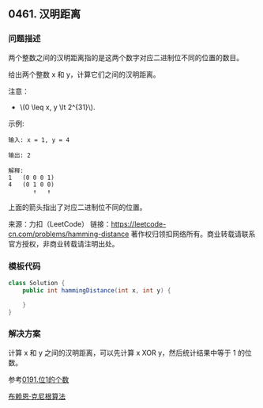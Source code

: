 <script src="https://cdn.bootcss.com/mathjax/2.7.7/MathJax.js?config=TeX-AMS-MML_HTMLorMML"></script>

## 0461. 汉明距离

### 问题描述

两个整数之间的汉明距离指的是这两个数字对应二进制位不同的位置的数目。

给出两个整数 x 和 y，计算它们之间的汉明距离。

注意：
* \\(0 \leq x, y \lt 2^{31}\\).

示例:

```
输入: x = 1, y = 4

输出: 2

解释:
1   (0 0 0 1)
4   (0 1 0 0)
       ↑   ↑
```

上面的箭头指出了对应二进制位不同的位置。

来源：力扣（LeetCode）
链接：https://leetcode-cn.com/problems/hamming-distance
著作权归领扣网络所有。商业转载请联系官方授权，非商业转载请注明出处。

### 模板代码

``` java
class Solution {
    public int hammingDistance(int x, int y) {

    }
}
```

### 解决方案

计算 x 和 y 之间的汉明距离，可以先计算 x XOR y，然后统计结果中等于 1 的位数。

参考[0191.位1的个数](0191.位1的个数.md)

[布赖恩·克尼根算法](qu0461/solu1/Solution.java)